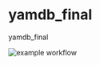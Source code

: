 # yamdb_final
yamdb_final

![example workflow](https://github.com/dk-r3d3/yamdb_final/actions/workflows/yamdb_final.yml/badge.svg)
